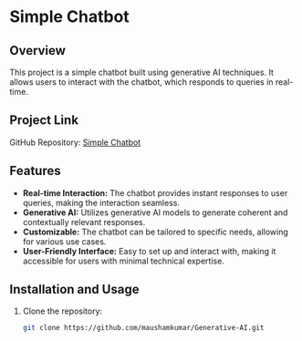 # Simple Chatbot

## Overview

This project is a simple chatbot built using generative AI techniques. It allows users to interact with the chatbot, which responds to queries in real-time.

## Project Link

GitHub Repository: [Simple Chatbot](https://github.com/maushamkumar/Generative-AI/tree/main/Chat%20Bot)

## Features

- **Real-time Interaction:** The chatbot provides instant responses to user queries, making the interaction seamless.
- **Generative AI:** Utilizes generative AI models to generate coherent and contextually relevant responses.
- **Customizable:** The chatbot can be tailored to specific needs, allowing for various use cases.
- **User-Friendly Interface:** Easy to set up and interact with, making it accessible for users with minimal technical expertise.

## Installation and Usage

1. Clone the repository:
   ```bash
   git clone https://github.com/maushamkumar/Generative-AI.git
